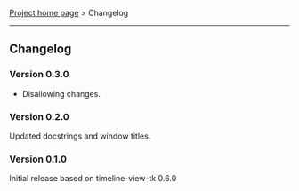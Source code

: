 [Project home page](../) > Changelog

------------------------------------------------------------------------

## Changelog


### Version 0.3.0

- Disallowing changes.


### Version 0.2.0

Updated docstrings and window titles.


### Version 0.1.0

Initial release based on timeline-view-tk 0.6.0